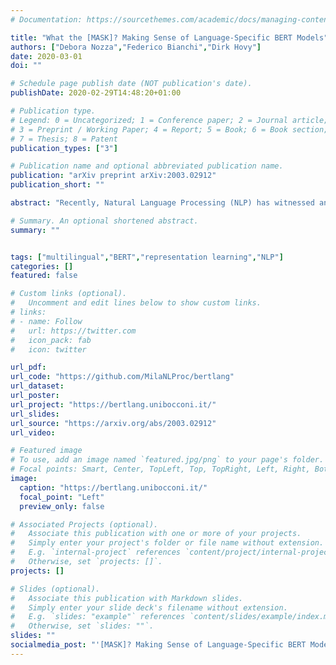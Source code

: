 ```yaml
---
# Documentation: https://sourcethemes.com/academic/docs/managing-content/

title: "What the [MASK]? Making Sense of Language-Specific BERT Models"
authors: ["Debora Nozza","Federico Bianchi","Dirk Hovy"]
date: 2020-03-01
doi: ""

# Schedule page publish date (NOT publication's date).
publishDate: 2020-02-29T14:48:20+01:00

# Publication type.
# Legend: 0 = Uncategorized; 1 = Conference paper; 2 = Journal article;
# 3 = Preprint / Working Paper; 4 = Report; 5 = Book; 6 = Book section;
# 7 = Thesis; 8 = Patent
publication_types: ["3"]

# Publication name and optional abbreviated publication name.
publication: "arXiv preprint arXiv:2003.02912"
publication_short: ""

abstract: "Recently, Natural Language Processing (NLP) has witnessed an impressive progress in many areas, due to the advent of novel, pretrained contextual representation models. In particular, Devlin et al. (2019) proposed a model, called BERT (Bidirectional Encoder Representations from Transformers), which enables researchers to obtain state-of-the art performance on numerous NLP tasks by fine-tuning the representations on their data set and task, without the need for developing and training highly-specific architectures. The authors also released multilingual BERT (mBERT), a model trained on a corpus of 104 languages, which can serve as a universal language model. This model obtained impressive results on a zero-shot cross-lingual natural inference task. Driven by the potential of BERT models, the NLP community has started to investigate and generate an abundant number of BERT models that are trained on a particular language, and tested on a specific data domain and task. This allows us to evaluate the true potential of mBERT as a universal language model, by comparing it to the performance of these more specific models. This paper presents the current state of the art in language-specific BERT models, providing an overall picture with respect to different dimensions (i.e. architectures, data domains, and tasks). Our aim is to provide an immediate and straightforward overview of the commonalities and differences between Language-Specific (language-specific) BERT models and mBERT. We also provide an interactive and constantly updated website that can be used to explore the information we have collected, at [https://bertlang.unibocconi.it](https://bertlang.unibocconi.it/)."

# Summary. An optional shortened abstract.
summary: ""


tags: ["multilingual","BERT","representation learning","NLP"]
categories: []
featured: false

# Custom links (optional).
#   Uncomment and edit lines below to show custom links.
# links:
# - name: Follow
#   url: https://twitter.com
#   icon_pack: fab
#   icon: twitter

url_pdf:
url_code: "https://github.com/MilaNLProc/bertlang"
url_dataset:
url_poster:
url_project: "https://bertlang.unibocconi.it/"
url_slides:
url_source: "https://arxiv.org/abs/2003.02912"
url_video:

# Featured image
# To use, add an image named `featured.jpg/png` to your page's folder.
# Focal points: Smart, Center, TopLeft, Top, TopRight, Left, Right, BottomLeft, Bottom, BottomRight.
image:
  caption: "https://bertlang.unibocconi.it/"
  focal_point: "Left"
  preview_only: false

# Associated Projects (optional).
#   Associate this publication with one or more of your projects.
#   Simply enter your project's folder or file name without extension.
#   E.g. `internal-project` references `content/project/internal-project/index.md`.
#   Otherwise, set `projects: []`.
projects: []

# Slides (optional).
#   Associate this publication with Markdown slides.
#   Simply enter your slide deck's filename without extension.
#   E.g. `slides: "example"` references `content/slides/example/index.md`.
#   Otherwise, set `slides: ""`.
slides: ""
socialmedia_post: "'[MASK]? Making Sense of Language-Specific BERT Models' by {@debora}, Bianchi & {@dirk} (2020), explores language-specific vs universal BERT models."
---
```

